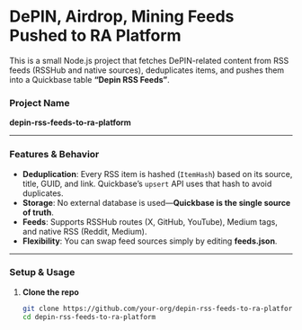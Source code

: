 # DePIN, Airdrop, Mining Feeds Pushed to RA Platform

This is a small Node.js project that fetches DePIN-related content from RSS feeds (RSSHub and native sources), deduplicates items, and pushes them into a Quickbase table **“Depin RSS Feeds”**.

### Project Name

**depin-rss-feeds-to-ra-platform**

---

### Features & Behavior

- **Deduplication**: Every RSS item is hashed (`ItemHash`) based on its source, title, GUID, and link. Quickbase’s `upsert` API uses that hash to avoid duplicates.
- **Storage**: No external database is used—**Quickbase is the single source of truth**.
- **Feeds**: Supports RSSHub routes (X, GitHub, YouTube), Medium tags, and native RSS (Reddit, Medium).
- **Flexibility**: You can swap feed sources simply by editing **feeds.json**.

---

### Setup & Usage

1. **Clone the repo**
   ```bash
   git clone https://github.com/your-org/depin-rss-feeds-to-ra-platform.git
   cd depin-rss-feeds-to-ra-platform
   ```
